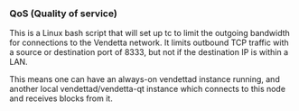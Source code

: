### QoS (Quality of service) ###

This is a Linux bash script that will set up tc to limit the outgoing bandwidth for connections to the Vendetta network. It limits outbound TCP traffic with a source or destination port of 8333, but not if the destination IP is within a LAN.

This means one can have an always-on vendettad instance running, and another local vendettad/vendetta-qt instance which connects to this node and receives blocks from it.
